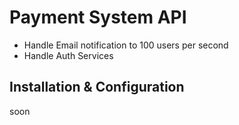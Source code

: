 # Payment System API

- Handle Email notification to 100 users per second
- Handle Auth Services


## Installation & Configuration

soon
